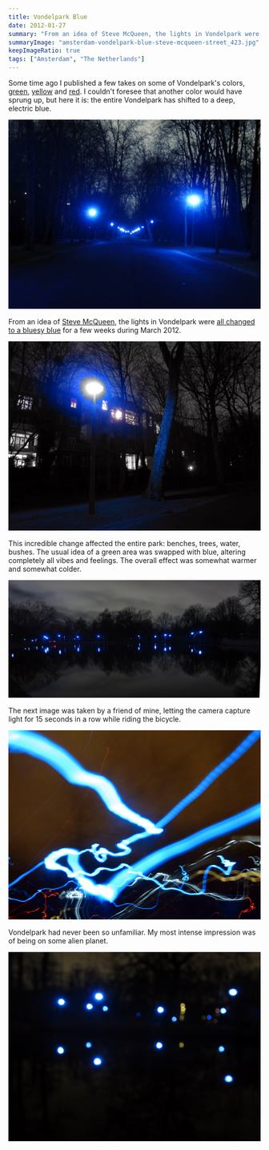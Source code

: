 ```yaml
---
title: Vondelpark Blue
date: 2012-01-27
summary: "From an idea of Steve McQueen, the lights in Vondelpark were all changed to a bluesy blue."
summaryImage: "amsterdam-vondelpark-blue-steve-mcqueen-street_423.jpg"
keepImageRatio: true
tags: ["Amsterdam", "The Netherlands"]
---
```


Some time ago I published a few takes on some of Vondelpark's colors, <a href="http://famsterdamlife.com/2011/12/vondelpark-green/">green</a>, <a href="http://famsterdamlife.com/2011/11/vondelpark-yellow/">yellow</a> and <a href="http://famsterdamlife.com/2011/10/vondelpark-red/">red</a>. I couldn't foresee that another color would have sprung up, but here it is: the entire Vondelpark has shifted to a deep, electric blue.

![](amsterdam-vondelpark-blue-steve-mcqueen-street_423.jpg)

From an idea of [Steve McQueen](http://stevemcqueen.com/biography), the lights in Vondelpark were [all changed to a bluesy blue](http://www.overdose.am/2012/03/05/steve-mcqueen-turns-vondelpark-into-a-blueish-blues/) for a few weeks during March 2012.

![](amsterdam-vondelpark-blue-steve-mcqueen-tree_423.jpg)

This incredible change affected the entire park: benches, trees, water, bushes. The usual idea of a green area was swapped with blue, altering completely all vibes and feelings. The overall effect was somewhat warmer and somewhat colder.

![](amsterdam-vondelpark-blue-steve-mcqueen-lake_263.jpg)

The next image was taken by a friend of mine, letting the camera capture light for 15 seconds in a row while riding the bicycle.

![](amsterdam-vondelpark-blue-steve-mcqueen-exposure_423.jpg)

Vondelpark had never been so unfamiliar. My most intense impression was of being on some alien planet.

![](amsterdam-vondelpark-blue-steve-mcqueen-blurry_423.jpg)


